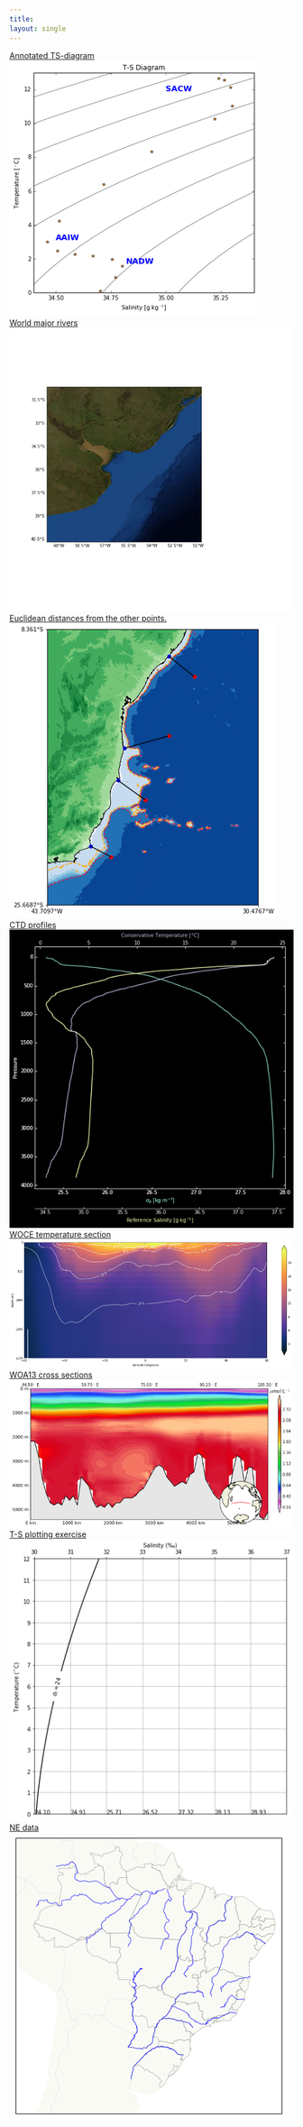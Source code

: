 ```yaml
---
title:
layout: single
---
```


<div id="gallery">
<div><a href="{{ site.url }}{{ site.baseurl }}//notebooks/water_mass"><figcaption>Annotated TS-diagram</figcaption><img src="images/water_mass.png"></a></div>
<div><a href="{{ site.url }}{{ site.baseurl }}//notebooks/satellite_images_rivers"><figcaption>World major rivers</figcaption><img src="images/satellite_images_rivers.png"></a></div>
<div><a href="{{ site.url }}{{ site.baseurl }}//notebooks/nearest_coast_point"><figcaption>Euclidean distances from the other points.</figcaption><img src="images/nearest_coast_point.png"></a></div>
<div><a href="{{ site.url }}{{ site.baseurl }}//notebooks/ctd_profile"><figcaption>CTD profiles</figcaption><img src="images/ctd_profile.png"></a></div>
<div><a href="{{ site.url }}{{ site.baseurl }}//notebooks/WOCE-temperature"><figcaption>WOCE temperature section</figcaption><img src="images/WOCE-temperature.png"></a></div>
<div><a href="{{ site.url }}{{ site.baseurl }}//notebooks/WOA13_cross-sections"><figcaption>WOA13 cross sections</figcaption><img src="images/WOA13_cross-sections.png"></a></div>
<div><a href="{{ site.url }}{{ site.baseurl }}//notebooks/TS-exercise"><figcaption>T-S plotting exercise</figcaption><img src="images/TS-exercise.png"></a></div>
<div><a href="{{ site.url }}{{ site.baseurl }}//notebooks/Brazil_rivers"><figcaption>NE data</figcaption><img src="images/Brazil_rivers.png"></a></div>
</div>
